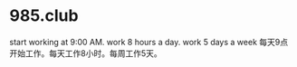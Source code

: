 # 985.club
start working at 9:00 AM. work 8 hours a day. work 5 days a week
每天9点开始工作。每天工作8小时。每周工作5天。
